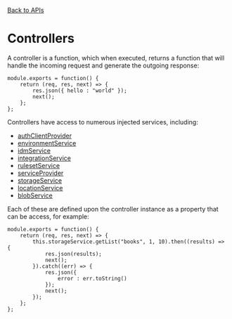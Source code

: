 [Back to APIs](/src/support.documentation/apis)

# Controllers

A controller is a function, which when executed, returns a function that will handle the incoming request and generate the outgoing response:

```
module.exports = function() {
	return (req, res, next) => {
		res.json({ hello : "world" });
		next();
	};
};
```

Controllers have access to numerous injected services, including:

* [authClientProvider](/src/support.documentation/services/authClientProvider)
* [environmentService](/src/support.documentation/services/environmentService)
* [idmService](/src/support.documentation/services/idmService)
* [integrationService](/src/support.documentation/services/integrationService)
* [rulesetService](/src/support.documentation/services/rulesetService)
* [serviceProvider](/src/support.documentation/services/serviceProvider)
* [storageService](/src/support.documentation/services/storageService)
* [locationService](/src/support.documentation/services/locationService)
* [blobService](/src/support.documentation/services/blobService)

Each of these are defined upon the controller instance as a property that can be access, for example:

```
module.exports = function() {
	return (req, res, next) => {
		this.storageService.getList("books", 1, 10).then((results) => {
			res.json(results);
			next();
		}).catch((err) => {
			res.json({
				error : err.toString()
			});
			next();
		});
	};
};
```